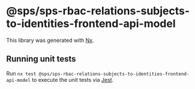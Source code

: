 # @sps/sps-rbac-relations-subjects-to-identities-frontend-api-model

This library was generated with [Nx](https://nx.dev).

## Running unit tests

Run `nx test @sps/sps-rbac-relations-subjects-to-identities-frontend-api-model` to execute the unit tests via [Jest](https://jestjs.io).
